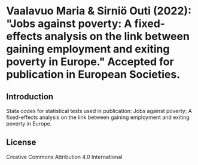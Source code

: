 # Vaalavuo Maria & Sirniö Outi (2022): "Jobs against poverty: A fixed-effects analysis on the link between gaining employment and exiting poverty in Europe." Accepted for publication in European Societies.

## Introduction

Stata codes for statistical tests used in publication: Jobs against poverty: A fixed-effects analysis on the link between gaining employment and exiting poverty in Europe.

## License

Creative Commons Attribution 4.0 International
